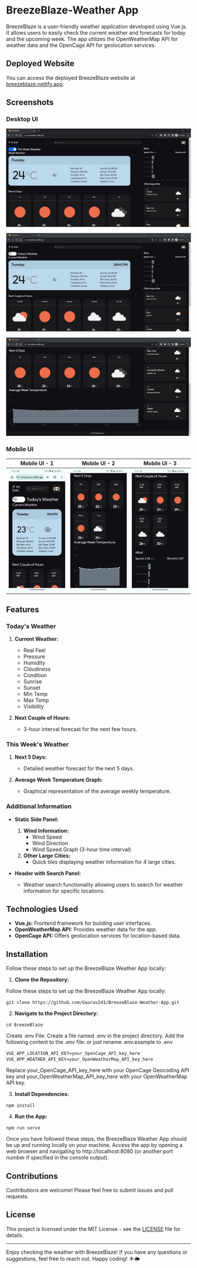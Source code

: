 # BreezeBlaze-Weather App

BreezeBlaze is a user-friendly weather application developed using Vue.js. It allows users to easily check the current weather and forecasts for today and the upcoming week. The app utilizes the OpenWeatherMap API for weather data and the OpenCage API for geolocation services.

## Deployed Website

You can access the deployed BreezeBlaze website at [breezeblaze.netlify.app](https://breezeblaze.netlify.app/).

## Screenshots

### Desktop UI

![Desktop Screenshot 1](visuals/ss/DesktopUI.png)

![Desktop Screenshot 2](visuals/ss/DesktopUI1.png)

![Desktop Screenshot 3](visuals/ss/DesktopUI2.png)

### Mobile UI

| Mobile UI - 1                              | Mobile UI - 2                                   | Mobile UI - 3                                |
|:------------------------------------------:|:-----------------------------------------------:|:--------------------------------------------:|
| ![Mobile Screenshot 1](visuals/ss/MobileUI.png) | ![Mobile Screenshot 2](visuals/ss/MobileUI1.png) | ![Mobile Screenshot 3](visuals/ss/MobileUI2.png)   |

## Features

### Today's Weather
1. **Current Weather:**
   - Real Feel
   - Pressure
   - Humidity
   - Cloudiness
   - Condition
   - Sunrise
   - Sunset
   - Min Temp
   - Max Temp
   - Visibility

2. **Next Couple of Hours:**
   - 3-hour interval forecast for the next few hours.

### This Week's Weather
1. **Next 5 Days:**
   - Detailed weather forecast for the next 5 days.

2. **Average Week Temperature Graph:**
   - Graphical representation of the average weekly temperature.

### Additional Information
- **Static Side Panel:**
  1. **Wind Information:**
     - Wind Speed
     - Wind Direction
     - Wind Speed Graph (3-hour time interval)
  2. **Other Large Cities:**
     - Quick tiles displaying weather information for 4 large cities.

- **Header with Search Panel:**
  - Weather search functionality allowing users to search for weather information for specific locations.

## Technologies Used

- **Vue.js:** Frontend framework for building user interfaces.
- **OpenWeatherMap API:** Provides weather data for the app.
- **OpenCage API:** Offers geolocation services for location-based data.

## Installation

Follow these steps to set up the BreezeBlaze Weather App locally:

1. **Clone the Repository:**

Follow these steps to set up the BreezeBlaze Weather App locally:
```
git clone https://github.com/Gaurav241/BreezeBlaze-Weather-App.git
```

2. **Navigate to the Project Directory:**
```
cd BreezeBlaze
```
Create .env File: Create a file named .env in the project directory. Add the following content to the .env file:
or just rename .env.example to .env
```
VUE_APP_LOCATION_API_KEY=your_OpenCage_API_key_here
VUE_APP_WEATHER_API_KEY=your_OpenWeatherMap_API_key_here
```
Replace your_OpenCage_API_key_here with your OpenCage Geocoding API key and your_OpenWeatherMap_API_key_here with your OpenWeatherMap API key.

3. **Install Dependencies:**
```
npm install
```

4. **Run the App:**
```
npm run serve
```
Once you have followed these steps, the BreezeBlaze Weather App should be up and running locally on your machine. Access the app by opening a web browser and navigating to http://localhost:8080 (or another port number if specified in the console output).

## Contributions

Contributions are welcome! Please feel free to submit issues and pull requests.

## License

This project is licensed under the MIT License - see the [LICENSE](LICENSE.txt) file for details.

---

Enjoy checking the weather with BreezeBlaze! If you have any questions or suggestions, feel free to reach out. Happy coding! ☀️🌦️
